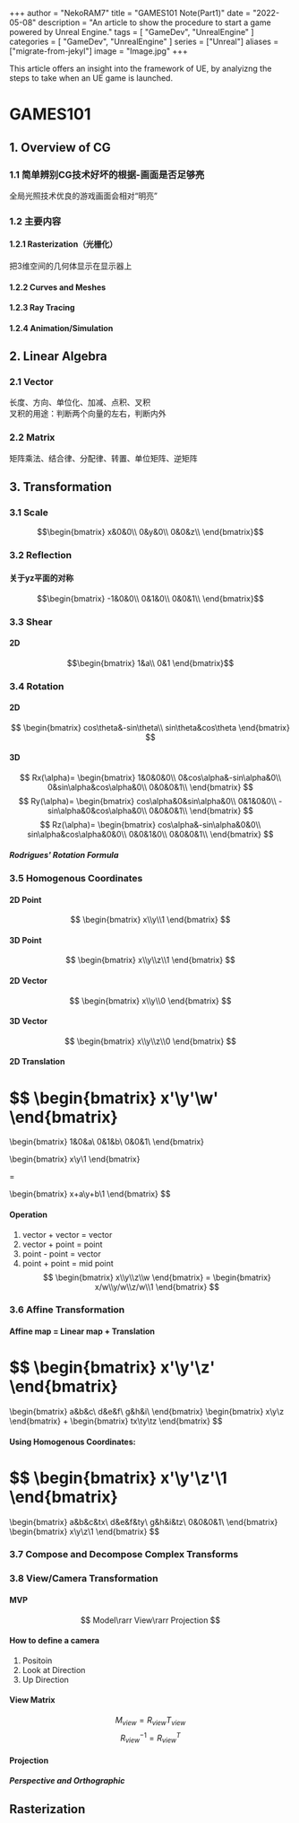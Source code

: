 +++
author = "NekoRAM7"
title = "GAMES101 Note(Part1)"
date = "2022-05-08"
description = "An article to show the procedure to start a game powered by Unreal Engine."
tags = [
    "GameDev",
    "UnrealEngine"
]
categories = [
    "GameDev",
    "UnrealEngine"
]
series = ["Unreal"]
aliases = ["migrate-from-jekyl"]
image = "Image.jpg"
+++

This article offers an insight into the framework of UE, by analyizng the steps to take when an UE game is launched.
<!--more-->


# GAMES101
## 1. Overview of CG
### 1.1 简单辨别CG技术好坏的根据-画面是否足够亮
全局光照技术优良的游戏画面会相对“明亮”
### 1.2 主要内容
#### 1.2.1 Rasterization（光栅化）
把3维空间的几何体显示在显示器上
#### 1.2.2 Curves and Meshes
#### 1.2.3 Ray Tracing
#### 1.2.4 Animation/Simulation

## 2. Linear Algebra
### 2.1 Vector
长度、方向、单位化、加减、点积、叉积  
叉积的用途：判断两个向量的左右，判断内外
### 2.2 Matrix
矩阵乘法、结合律、分配律、转置、单位矩阵、逆矩阵

## 3. Transformation
### 3.1 Scale
$$\begin{bmatrix}
x&0&0\\
0&y&0\\
0&0&z\\
\end{bmatrix}$$
### 3.2 Reflection
#### 关于yz平面的对称 
$$\begin{bmatrix}
-1&0&0\\
0&1&0\\
0&0&1\\
\end{bmatrix}$$
### 3.3 Shear
#### 2D
$$\begin{bmatrix}
1&a\\
0&1
\end{bmatrix}$$
### 3.4 Rotation
#### 2D
$$
\begin{bmatrix}
cos\theta&-sin\theta\\
sin\theta&cos\theta
\end{bmatrix}
$$
#### 3D
$$
Rx(\alpha)=
\begin{bmatrix}
1&0&0&0\\
0&cos\alpha&-sin\alpha&0\\
0&sin\alpha&cos\alpha&0\\
0&0&0&1\\
\end{bmatrix}  
$$
$$
Ry(\alpha)=
\begin{bmatrix}
cos\alpha&0&sin\alpha&0\\
0&1&0&0\\
-sin\alpha&0&cos\alpha&0\\
0&0&0&1\\
\end{bmatrix}
$$
$$
Rz(\alpha)=
\begin{bmatrix}
cos\alpha&-sin\alpha&0&0\\
sin\alpha&cos\alpha&0&0\\
0&0&1&0\\
0&0&0&1\\
\end{bmatrix}
$$
##### Rodrigues' Rotation Formula
### 3.5 Homogenous Coordinates
#### 2D Point
$$
\begin{bmatrix}
x\\y\\1
\end{bmatrix}
$$
#### 3D Point
$$
\begin{bmatrix}
x\\y\\z\\1
\end{bmatrix}
$$
#### 2D Vector
$$
\begin{bmatrix}
x\\y\\0
\end{bmatrix}
$$
#### 3D Vector
$$
\begin{bmatrix}
x\\y\\z\\0
\end{bmatrix}
$$
#### 2D Translation
$$
\begin{bmatrix}
x'\\y'\\w'
\end{bmatrix}
=

\begin{bmatrix}
1&0&a\\
0&1&b\\
0&0&1\\
\end{bmatrix}

\begin{bmatrix}
x\\y\\1
\end{bmatrix}

=

\begin{bmatrix}
x+a\\y+b\\1
\end{bmatrix}
$$


#### Operation
1. vector + vector = vector
2. vector + point = point
3. point - point = vector
4. point + point = mid point
$$
\begin{bmatrix}
x\\y\\z\\w
\end{bmatrix}
=
\begin{bmatrix}
x/w\\y/w\\z/w\\1
\end{bmatrix}
$$

### 3.6 Affine Transformation
#### Affine map = Linear map + Translation
$$
\begin{bmatrix}
x'\\y'\\z'
\end{bmatrix}
=
\begin{bmatrix}
a&b&c\\
d&e&f\\
g&h&i\\
\end{bmatrix}
\begin{bmatrix}
x\\y\\z
\end{bmatrix}
+
\begin{bmatrix}
tx\\ty\\tz
\end{bmatrix}
$$
#### Using Homogenous Coordinates:
$$
\begin{bmatrix}
x'\\y'\\z'\\1
\end{bmatrix}
=
\begin{bmatrix}
a&b&c&tx\\
d&e&f&ty\\
g&h&i&tz\\
0&0&0&1\\
\end{bmatrix}
\begin{bmatrix}
x\\y\\z\\1
\end{bmatrix}
$$

### 3.7 Compose and Decompose Complex Transforms

### 3.8 View/Camera Transformation

#### MVP
$$
Model\rarr View\rarr Projection 
$$

#### How to define a camera
1. Positoin
2. Look at Direction 
3. Up Direction

#### View Matrix
$$
M_{view}=R_{view}T_{view}
$$
$$
R_{view}^{-1}=R_{view}^{T}
$$

#### Projection
##### Perspective and Orthographic

## Rasterization





